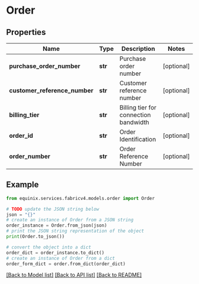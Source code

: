 # Order


## Properties

Name | Type | Description | Notes
------------ | ------------- | ------------- | -------------
**purchase_order_number** | **str** | Purchase order number | [optional] 
**customer_reference_number** | **str** | Customer reference number | [optional] 
**billing_tier** | **str** | Billing tier for connection bandwidth | [optional] 
**order_id** | **str** | Order Identification | [optional] 
**order_number** | **str** | Order Reference Number | [optional] 

## Example

```python
from equinix.services.fabricv4.models.order import Order

# TODO update the JSON string below
json = "{}"
# create an instance of Order from a JSON string
order_instance = Order.from_json(json)
# print the JSON string representation of the object
print(Order.to_json())

# convert the object into a dict
order_dict = order_instance.to_dict()
# create an instance of Order from a dict
order_form_dict = order.from_dict(order_dict)
```
[[Back to Model list]](../README.md#documentation-for-models) [[Back to API list]](../README.md#documentation-for-api-endpoints) [[Back to README]](../README.md)


